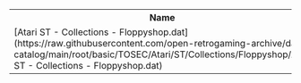 <table>
<tr><th>Name</th><th>Size</th></tr>
<tr><td>
[Atari ST - Collections - Floppyshop.dat](https://raw.githubusercontent.com/open-retrogaming-archive/dat-catalog/main/root/basic/TOSEC/Atari/ST/Collections/Floppyshop/Atari ST - Collections - Floppyshop.dat)
</td><td>1029821</td></tr>
</table>
